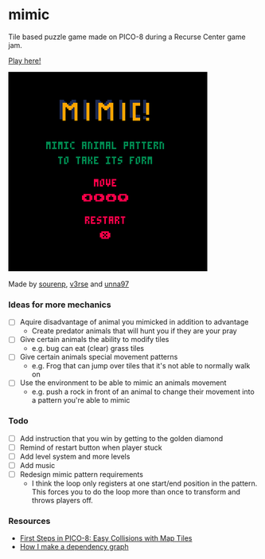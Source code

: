 # mimic
Tile based puzzle game made on PICO-8 during a Recurse Center game jam.

[Play here!](https://www.lexaloffle.com/bbs/?tid=37345)

![demo4](images/demo4.gif)

Made by [sourenp](https://github.com/sourenp), [v3rse](https://github.com/v3rse) and [unna97](https://github.com/unna97)

### Ideas for more mechanics
- [ ] Aquire disadvantage of animal you mimicked in addition to advantage
  - Create predator animals that will hunt you if they are your pray
- [ ] Give certain animals the ability to modify tiles
  - e.g. bug can eat (clear) grass tiles
- [ ] Give certain animals special movement patterns
  - e.g. Frog that can jump over tiles that it's not able to normally walk on
- [ ] Use the environment to be able to mimic an animals movement
  - e.g. push a rock in front of an animal to change their movement into a pattern you're able to mimic

### Todo

- [ ] Add instruction that you win by getting to the golden diamond
- [ ] Remind of restart button when player stuck
- [ ] Add level system and more levels
- [ ] Add music
- [ ] Redesign mimic pattern requirements
  - I think the loop only registers at one start/end position in the pattern. This forces you to do the loop more than once to transform and throws players off.
  
### Resources

- [First Steps in PICO-8: Easy Collisions with Map Tiles](http://gamedev.docrobs.co.uk/first-steps-in-pico-8-easy-collisions-with-map-tiles)
- [How I make a dependency graph](https://www.patreon.com/posts/how-i-make-graph-20631617)
